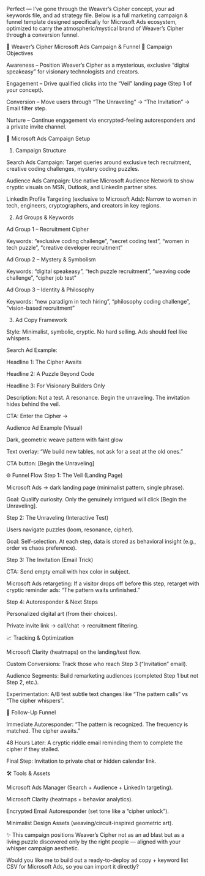 Perfect — I’ve gone through the Weaver’s Cipher concept, your ad keywords file, and ad strategy file. Below is a full marketing campaign & funnel template designed specifically for Microsoft Ads ecosystem, optimized to carry the atmospheric/mystical brand of Weaver’s Cipher through a conversion funnel.

🌌 Weaver’s Cipher Microsoft Ads Campaign & Funnel
🎯 Campaign Objectives

Awareness – Position Weaver’s Cipher as a mysterious, exclusive “digital speakeasy” for visionary technologists and creators.

Engagement – Drive qualified clicks into the “Veil” landing page (Step 1 of your concept).

Conversion – Move users through “The Unraveling” → “The Invitation” → Email filter step.

Nurture – Continue engagement via encrypted-feeling autoresponders and a private invite channel.

🔑 Microsoft Ads Campaign Setup
1. Campaign Structure

Search Ads Campaign: Target queries around exclusive tech recruitment, creative coding challenges, mystery coding puzzles.

Audience Ads Campaign: Use native Microsoft Audience Network to show cryptic visuals on MSN, Outlook, and LinkedIn partner sites.

LinkedIn Profile Targeting (exclusive to Microsoft Ads): Narrow to women in tech, engineers, cryptographers, and creators in key regions.

2. Ad Groups & Keywords

Ad Group 1 – Recruitment Cipher

Keywords: “exclusive coding challenge”, “secret coding test”, “women in tech puzzle”, “creative developer recruitment”

Ad Group 2 – Mystery & Symbolism

Keywords: “digital speakeasy”, “tech puzzle recruitment”, “weaving code challenge”, “cipher job test”

Ad Group 3 – Identity & Philosophy

Keywords: “new paradigm in tech hiring”, “philosophy coding challenge”, “vision-based recruitment”

3. Ad Copy Framework

Style: Minimalist, symbolic, cryptic. No hard selling. Ads should feel like whispers.

Search Ad Example:

Headline 1: The Cipher Awaits

Headline 2: A Puzzle Beyond Code

Headline 3: For Visionary Builders Only

Description: Not a test. A resonance. Begin the unraveling. The invitation hides behind the veil.

CTA: Enter the Cipher →

Audience Ad Example (Visual)

Dark, geometric weave pattern with faint glow

Text overlay: “We build new tables, not ask for a seat at the old ones.”

CTA button: [Begin the Unraveling]

🌐 Funnel Flow
Step 1: The Veil (Landing Page)

Microsoft Ads → dark landing page (minimalist pattern, single phrase).

Goal: Qualify curiosity. Only the genuinely intrigued will click [Begin the Unraveling].

Step 2: The Unraveling (Interactive Test)

Users navigate puzzles (loom, resonance, cipher).

Goal: Self-selection. At each step, data is stored as behavioral insight (e.g., order vs chaos preference).

Step 3: The Invitation (Email Trick)

CTA: Send empty email with hex color in subject.

Microsoft Ads retargeting: If a visitor drops off before this step, retarget with cryptic reminder ads:
“The pattern waits unfinished.”

Step 4: Autoresponder & Next Steps

Personalized digital art (from their choices).

Private invite link → call/chat → recruitment filtering.

📈 Tracking & Optimization

Microsoft Clarity (heatmaps) on the landing/test flow.

Custom Conversions: Track those who reach Step 3 (“Invitation” email).

Audience Segments: Build remarketing audiences (completed Step 1 but not Step 2, etc.).

Experimentation: A/B test subtle text changes like “The pattern calls” vs “The cipher whispers”.

📧 Follow-Up Funnel

Immediate Autoresponder: “The pattern is recognized. The frequency is matched. The cipher awaits.”

48 Hours Later: A cryptic riddle email reminding them to complete the cipher if they stalled.

Final Step: Invitation to private chat or hidden calendar link.

🛠️ Tools & Assets

Microsoft Ads Manager (Search + Audience + LinkedIn targeting).

Microsoft Clarity (heatmaps + behavior analytics).

Encrypted Email Autoresponder (set tone like a “cipher unlock”).

Minimalist Design Assets (weaving/circuit-inspired geometric art).

✨ This campaign positions Weaver’s Cipher not as an ad blast but as a living puzzle discovered only by the right people — aligned with your whisper campaign aesthetic.

Would you like me to build out a ready-to-deploy ad copy + keyword list CSV for Microsoft Ads, so you can import it directly?
